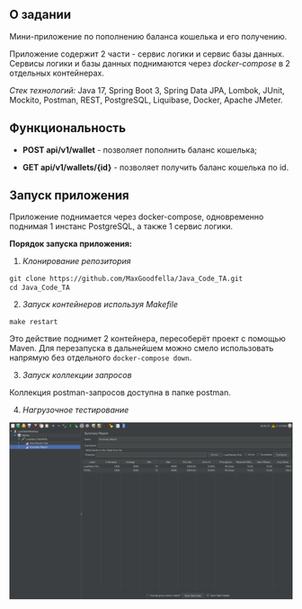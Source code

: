 ## О задании

Мини-приложение по пополнению баланса кошелька и его получению. 

Приложение содержит 2 части - сервис логики и сервис базы данных. 
Сервисы логики и базы данных поднимаются через *docker-compose* в 2 отдельных контейнерах.

*Стек технологий:* Java 17, Spring Boot 3, Spring Data JPA, Lombok, JUnit, Mockito, Postman,
REST, PostgreSQL, Liquibase, Docker, Apache JMeter.


## Функциональность

* **POST api/v1/wallet** - позволяет пополнить баланс кошелька;

* **GET api/v1/wallets/{id}** - позволяет получить баланс кошелька по id.


## Запуск приложения

Приложение поднимается через docker-compose, одновременно поднимая 1 инстанс PostgreSQL,
а также 1 сервис логики.

**Порядок запуска приложения:**
1. *Клонирование репозитория*
```
git clone https://github.com/MaxGoodfella/Java_Code_TA.git
cd Java_Code_TA
```

2. *Запуск контейнеров используя Makefile*
```
make restart
```
Это действие поднимет 2 контейнера, пересоберёт проект с помощью Maven.
Для перезапуска в дальнейшем можно смело использовать напрямую без отдельного ``` docker-compose down ```.

3. *Запуск коллекции запросов*

Коллекция postman-запросов доступна в папке postman. 

4. *Нагрузочное тестирование*

![1000RPS_result.png](1000RPS_result.png)